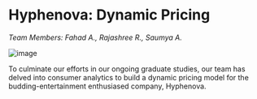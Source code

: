 # $\textbf{ Hyphenova: Dynamic Pricing}$

$\textit{Team Members: Fahad A., Rajashree R., Saumya A.}$

![image](https://github.com/AnandSaumya/Hyphenova-Pricing/assets/144278601/42ba1fae-61ef-4159-a0a8-b978bfa4f187)


To culminate our efforts in our ongoing graduate studies, our team has delved into consumer analytics to build a dynamic pricing model for the budding-entertainment enthusiased company, Hyphenova.
